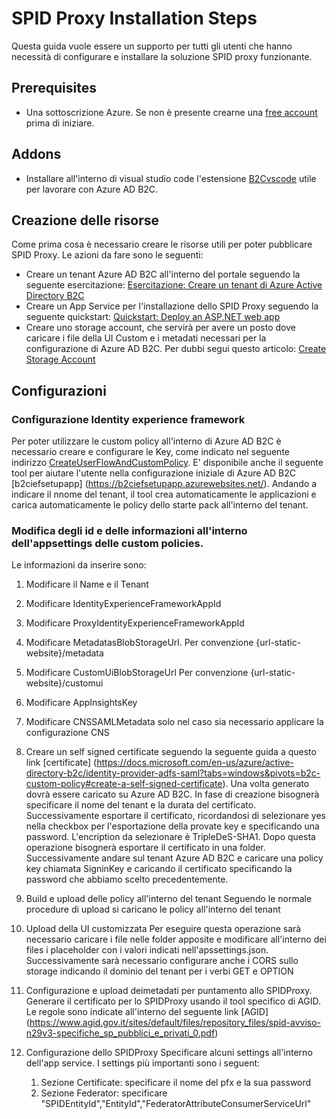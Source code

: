 # SPID Proxy Installation Steps
Questa guida vuole essere un supporto per tutti gli utenti che hanno necessità di configurare e installare la soluzione SPID proxy funzionante.

## Prerequisites
- Una sottoscrizione Azure. Se non è presente crearne una [free account](https://azure.microsoft.com/free/?WT.mc_id=A261C142F) prima di iniziare.


## Addons
- Installare all'interno di visual studio code l'estensione [B2Cvscode](https://github.com/azure-ad-b2c/vscode-extension) utile per lavorare con Azure AD B2C.
  

## Creazione delle risorse
Come prima cosa è necessario creare le risorse utili per poter pubblicare SPID Proxy. Le azioni da fare sono le seguenti:  
- Creare un tenant Azure AD B2C all'interno del portale seguendo la seguente esercitazione: [Esercitazione: Creare un tenant di Azure Active Directory B2C](https://learn.microsoft.com/it-it/azure/active-directory-b2c/tutorial-create-tenant)
- Creare un App Service per l'installazione dello SPID Proxy seguendo la seguente quickstart: [Quickstart: Deploy an ASP.NET web app](https://learn.microsoft.com/en-in/azure/app-service/quickstart-dotnetcore?tabs=net60&pivots=development-environment-azure-portal)
- Creare uno storage account, che servirà per avere un posto dove caricare i file della UI Custom e i metadati necessari per la configurazione di Azure AD B2C. Per dubbi segui questo articolo: [Create Storage Account](https://learn.microsoft.com/en-us/azure/storage/common/storage-account-create?tabs=azure-portal) 

## Configurazioni
### Configurazione Identity experience framework
Per poter utilizzare le custom policy all'interno di Azure AD B2C è necessario creare e configurare le Key, come indicato nel seguente indirizzo [CreateUserFlowAndCustomPolicy](https://docs.microsoft.com/en-us/azure/active-directory-b2c/tutorial-create-user-flows?pivots=b2c-custom-policy#add-signing-and-encryption-keys-for-identity-experience-framework-applications). 
E' disponibile anche il seguente tool per aiutare l'utente nella configurazione iniziale di Azure AD B2C [b2ciefsetupapp] (https://b2ciefsetupapp.azurewebsites.net/). Andando a indicare il nnome del tenant, il tool crea automaticamente le applicazioni e carica automaticamente le policy dello starte pack all'interno del tenant.

### Modifica degli id e delle informazioni all'interno dell'appsettings delle custom policies. 
Le informazioni da inserire sono:   
   1. Modificare il Name e il Tenant
   2. Modificare IdentityExperienceFrameworkAppId
   3. Modificare ProxyIdentityExperienceFrameworkAppId
   4. Modificare MetadatasBlobStorageUrl. Per convenzione {url-static-website}/metadata 
   5. Modificare CustomUiBlobStorageUrl Per convenzione {url-static-website}/customui
   6. Modificare AppInsightsKey
   7. Modificare CNSSAMLMetadata solo nel caso sia necessario applicare la configurazione CNS
   8. Creare un self signed certificate seguendo la seguente guida a questo link [certificate] (https://docs.microsoft.com/en-us/azure/active-directory-b2c/identity-provider-adfs-saml?tabs=windows&pivots=b2c-custom-policy#create-a-self-signed-certificate). Una volta generato dovrà essere caricato su Azure AD B2C. In fase di creazione bisognerà specificare il nome del tenant e la durata del certificato. Successivamente esportare il certificato, ricordandosi di selezionare yes nella checkbox per l'esportazione della provate key e specificando una password. L'encription da selezionare è TripleDeS-SHA1. Dopo questa operazione bisognerà esportare il certificato in una folder. Successivamente andare sul tenant Azure AD B2C e caricare una policy key chiamata SigninKey e caricando il certificato specificando la password che abbiamo scelto precedentemente.

3. Build e upload delle policy all'interno del tenant
   Seguendo le normale procedure di upload si caricano le policy all'interno del tenant
   
4. Upload della UI customizzata
   Per eseguire questa operazione sarà necessario caricare i file nelle folder apposite e modificare all'interno dei files i placeholder con i valori indicati nell'apssettings.json. Successivamente sarà necessario configurare anche i CORS sullo storage indicando il dominio del tenant per i verbi GET e OPTION
5. Configurazione e upload deimetadati per puntamento allo SPIDProxy.
   Generare il certificato per lo SPIDProxy usando il tool specifico di AGID. Le regole sono indicate all'interno del seguente link [AGID] (https://www.agid.gov.it/sites/default/files/repository_files/spid-avviso-n29v3-specifiche_sp_pubblici_e_privati_0.pdf)
6. Configurazione dello SPIDProxy
    Specificare alcuni settings all'interno dell'app service. I settings più importanti sono i seguent:
   1. Sezione Certificate: specificare il nome del pfx e la sua password
   2. Sezione Federator: specificare "SPIDEntityId","EntityId","FederatorAttributeConsumerServiceUrl"




